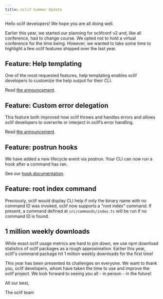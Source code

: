 ```yaml
---
title: oclif Summer Update
---
```


Hello oclif developers! We hope you are all doing well.

Earlier this year, we started our planning for oclifconf v2 and, like all conference, had to change course. We opted not to hold a virtual conference for the time being. However, we wanted to take some time to highlight a few oclif features shipped over the last year.

## Feature: Help templating

One of the most requested features, help templating enables oclif developers to customize the help output for their CLI.

Read [the announcement](/blog/introducing-custom-help-classes).

## Feature: Custom error delegation

This feature both improved how oclif throws and handles errors and allows oclif developers to overwrite or interject in oclif’s error handling.

Read [the announcement](/blog/2020/07/01/pretty-printable-errors).

## Feature: postrun hooks

We have added a new lifecycle event via postrun. Your CLI can now run a hook after a command has ran.

See our [hook documentation](/docs/hooks).

## Feature: root index command

Previously, oclif would display CLI help if only the binary name with no command ID was invoked, oclif now supports a "root index" command. If present, a command defined at `src/commands/index.ts` will be run if no command ID is found.

## 1 million weekly downloads

While exact oclif usage metrics are hard to pin down, we use npm download statistics of oclif packages as a rough approximation. Earlier this year, oclif's command package hit 1 million weekly downloads for the first time!


This year has been presented its challenges on everyone. We want to thank you, oclif developers, whom have taken the time to use and improve the oclif project. We look forward to seeing you all - in person - in the future!

All our best,

The oclif team

